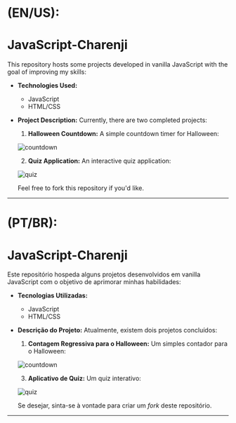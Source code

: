 # (EN/US):

# JavaScript-Charenji

This repository hosts some projects developed in vanilla JavaScript with the goal of improving my skills:

- **Technologies Used:**
  - JavaScript
  - HTML/CSS

- **Project Description:**
  Currently, there are two completed projects:

  1. **Halloween Countdown:** A simple countdown timer for Halloween:
  
  ![countdown](https://github.com/VictorFDiniz/JavaScript-Charenji/assets/86570043/8d150dcc-cbfc-4e19-97c0-5e71126333cc)
  
  2. **Quiz Application:** An interactive quiz application:

  ![quiz](https://github.com/VictorFDiniz/JavaScript-Charenji/assets/86570043/93ce7d35-bb28-43ab-8959-5065ab4c09f1)


  Feel free to fork this repository if you'd like.

__________________________________________________________________________________________________________________

  # (PT/BR):

# JavaScript-Charenji

Este repositório hospeda alguns projetos desenvolvidos em vanilla JavaScript com o objetivo de aprimorar minhas habilidades:

- **Tecnologias Utilizadas:**
  - JavaScript
  - HTML/CSS

- **Descrição do Projeto:**
  Atualmente, existem dois projetos concluídos:

  1. **Contagem Regressiva para o Halloween:** Um simples contador para o Halloween:
   
   ![countdown](https://github.com/VictorFDiniz/JavaScript-Charenji/assets/86570043/8d150dcc-cbfc-4e19-97c0-5e71126333cc)

  3. **Aplicativo de Quiz:** Um quiz interativo:
 
   ![quiz](https://github.com/VictorFDiniz/JavaScript-Charenji/assets/86570043/93ce7d35-bb28-43ab-8959-5065ab4c09f1)
  
  Se desejar, sinta-se à vontade para criar um *fork* deste repositório.

---
